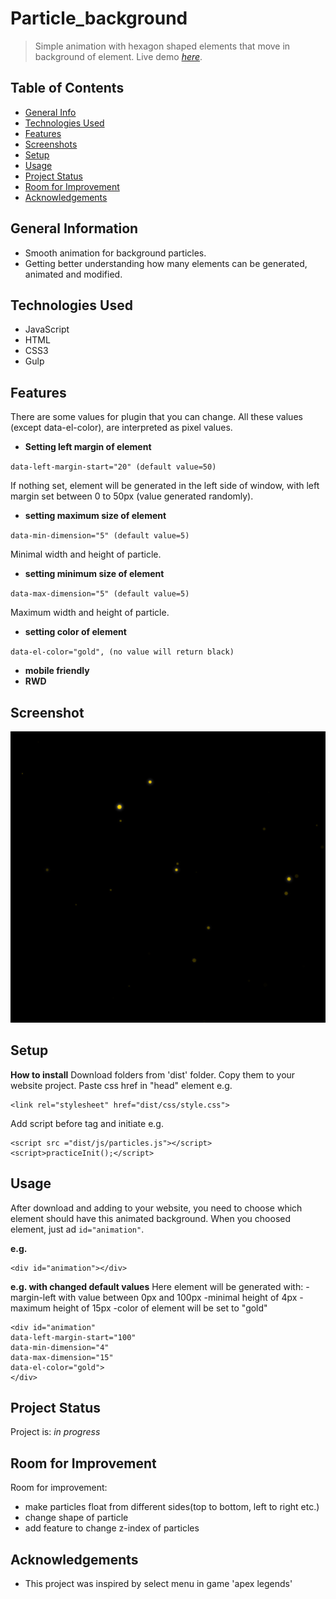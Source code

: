 # Particle_background
>Simple animation with hexagon shaped elements that move in background of element.
> Live demo [_here_](https://htmlpreview.github.io/?https://github.com/WojcioTrue/particle_background/blob/457ecf75108137aa90e335ad350091938274fd84/index.html).

## Table of Contents
* [General Info](#general-information)
* [Technologies Used](#technologies-used)
* [Features](#features)
* [Screenshots](#screenshots)
* [Setup](#setup)
* [Usage](#usage)
* [Project Status](#project-status)
* [Room for Improvement](#room-for-improvement)
* [Acknowledgements](#acknowledgements)


## General Information
- Smooth animation for background particles.
- Getting better understanding how many elements can be generated, animated and modified.



## Technologies Used
- JavaScript
- HTML
- CSS3
- Gulp


## Features
There are some values for plugin that you can change. All these values (except data-el-color), are interpreted as pixel values.
- **Setting left margin of element**

`data-left-margin-start="20" (default value=50)`

If nothing set, element will be generated in the left side of window, with left margin set between 0 to 50px (value generated randomly).
- **setting maximum size of element**

`data-min-dimension="5" (default value=5)`

Minimal width and height of particle.
- **setting minimum size of element**

`data-max-dimension="5" (default value=5)`

Maximum width and height of particle.
- **setting color of element**

`data-el-color="gold", (no value will return black)`

- **mobile friendly**
- **RWD**



## Screenshot
![alt text](/src/img/screen_shot.png)

## Setup
**How to install**
Download folders from 'dist' folder.
Copy them to your website project.
Paste css href in "head" element e.g.

    <link rel="stylesheet" href="dist/css/style.css">
Add script before </body> tag and initiate e.g.

    <script src ="dist/js/particles.js"></script>
    <script>practiceInit();</script>

## Usage
After download and adding to your website, you need to choose which element should have this animated background.
When you choosed element, just ad `id="animation"`.

**e.g.**

	<div id="animation"></div>
**e.g. with changed default values**
Here element will be generated with:
-margin-left with value between 0px and 100px
-minimal height of 4px
-maximum height of 15px
-color of element will be set to "gold"


	<div id="animation" 
	data-left-margin-start="100" 
	data-min-dimension="4"       
	data-max-dimension="15" 
	data-el-color="gold">
	</div>

## Project Status
Project is: _in progress_


## Room for Improvement

Room for improvement:
- make particles float from different sides(top to bottom, left to right etc.)
- change shape of particle
- add feature to change z-index of particles


## Acknowledgements

- This project was inspired by select menu in game 'apex legends'




